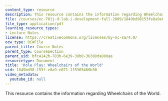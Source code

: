 ```yaml
---
content_type: resource
description: This resource contains the information regarding Wheelchairs of the World.
file: /courses/ec-701j-d-lab-i-development-fall-2009/1849bd98153fe8a9e0711f5365486b30_MITEC_701JF09_act02chair_rp.pdf
file_type: application/pdf
learning_resource_types:
- Lecture Notes
license: https://creativecommons.org/licenses/by-nc-sa/4.0/
ocw_type: OCWFile
parent_title: Course Notes
parent_type: CourseSection
parent_uid: bfc4142b-703b-6e39-38b0-36308da800ae
resourcetype: Document
title: 'Role Play: Wheelchairs of the World'
uid: 1849bd98-153f-e8a9-e071-1f5365486b30
video_metadata:
  youtube_id: null
---
```

This resource contains the information regarding Wheelchairs of the World.